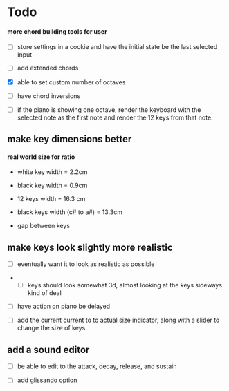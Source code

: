 # Todo

#### more chord building tools for user

- [ ] store settings in a cookie and have the initial state be the last selected input

- [ ] add extended chords

- [x] able to set custom number of octaves

- [ ] have chord inversions

- [ ] if the piano is showing one octave, render the keyboard
      with the selected note as the first note and render the 12 keys
      from that note.

## make key dimensions better

#### real world size for ratio

- white key width = 2.2cm

- black key width = 0.9cm

- 12 keys width = 16.3 cm

- black keys width (c# to a#) = 13.3cm

- gap between keys

## make keys look slightly more realistic

- [ ] eventually want it to look as realistic as possible

- - [ ] keys should look somewhat 3d, almost looking at the keys sideways kind of deal

- [ ] have action on piano be delayed

- [ ] add the current current to to actual size indicator, along with a slider to change the size of keys

## add a sound editor

- [ ] be able to edit to the attack, decay, release, and sustain

- [ ] add glissando option

